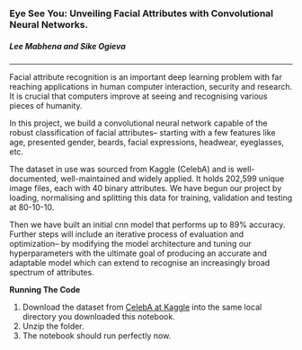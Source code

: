 ### Eye See You: Unveiling Facial Attributes with Convolutional Neural Networks.
##### Lee Mabhena and Sike Ogieva   
---
Facial attribute recognition is an important deep learning problem with far reaching applications in human computer interaction, security and research. 
It is crucial that computers improve at seeing and recognising various pieces of humanity.     
      
In this project, we build a convolutional neural network capable of the robust classification of facial attributes– 
starting with a few features like age, presented gender, beards, facial expressions, headwear, eyeglasses, etc.   
      
The dataset in use was sourced from Kaggle (CelebA) and is well-documented, well-maintained and widely applied. 
It holds 202,599 unique image files, each with 40 binary attributes. We have begun our project by loading, 
normalising and splitting this data for training, validation and testing at 80-10-10.        

Then we have built an initial cnn model that performs up to 89% accuracy. Further steps will include an iterative process of evaluation and optimization– by modifying the model architecture and tuning our hyperparameters with the ultimate goal of producing an 
accurate and adaptable model which can extend to recognise an increasingly broad spectrum of attributes.

**Running The Code**  
1. Download the dataset from [CelebA at Kaggle](https://www.kaggle.com/datasets/jessicali9530/celeba-dataset/data) into the same local directory you downloaded this notebook.  
2. Unzip the folder.  
3. The notebook should run perfectly now.  



